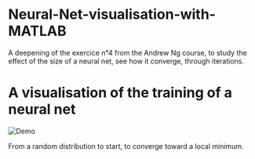 # Neural-Net-visualisation-with-MATLAB
A deepening of the exercice n°4 from the Andrew Ng course, to study the effect of the size of a neural net, see how it converge, through iterations.


# A visualisation of the training of a neural net

<p align="center">

![Demo](https://cloud.githubusercontent.com/assets/25333848/24498619/4ce25d68-153f-11e7-8cf7-23c460702fab.gif)

From a random distribution to start, to converge toward a local minimum.

</p>
